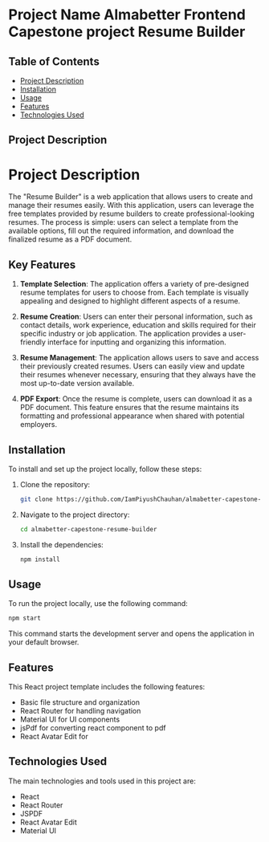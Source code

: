# Project Name Almabetter Frontend Capestone project Resume Builder

## Table of Contents

- [Project Description](#project-description)
- [Installation](#installation)
- [Usage](#usage)
- [Features](#features)
- [Technologies Used](#technologies-used)

## Project Description

# Project Description

The "Resume Builder" is a web application that allows users to create and manage their resumes easily. With this application, users can leverage the free templates provided by resume builders to create professional-looking resumes. The process is simple: users can select a template from the available options, fill out the required information, and download the finalized resume as a PDF document.

## Key Features

1. **Template Selection**: The application offers a variety of pre-designed resume templates for users to choose from. Each template is visually appealing and designed to highlight different aspects of a resume.

2. **Resume Creation**: Users can enter their personal information, such as contact details, work experience, education and skills required for their specific industry or job application. The application provides a user-friendly interface for inputting and organizing this information.

3. **Resume Management**: The application allows users to save and access their previously created resumes. Users can easily view and update their resumes whenever necessary, ensuring that they always have the most up-to-date version available.

4. **PDF Export**: Once the resume is complete, users can download it as a PDF document. This feature ensures that the resume maintains its formatting and professional appearance when shared with potential employers.

## Installation

To install and set up the project locally, follow these steps:

1. Clone the repository:
   ```bash
   git clone https://github.com/IamPiyushChauhan/almabetter-capestone-resume-builder
   ```

2. Navigate to the project directory:
   ```bash
   cd almabetter-capestone-resume-builder
   ```

3. Install the dependencies:
   ```bash
   npm install
   ```

## Usage

To run the project locally, use the following command:

```bash
npm start
```

This command starts the development server and opens the application in your default browser.

## Features

This React project template includes the following features:

- Basic file structure and organization
- React Router for handling navigation
- Material UI for UI components
- jsPdf for converting react component to pdf
- React Avatar Edit for 

## Technologies Used

The main technologies and tools used in this project are:

- React
- React Router
- JSPDF
- React Avatar Edit
- Material UI
